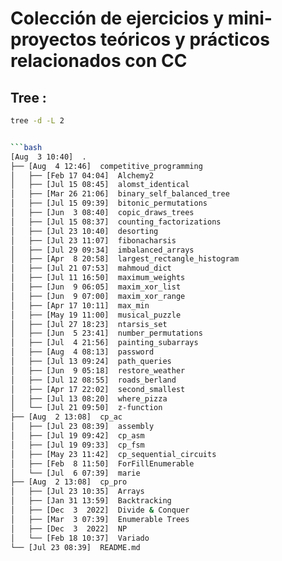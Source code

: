 # Colección de ejercicios y mini-proyectos teóricos y prácticos relacionados con CC

## Tree :

```bash
tree -d -L 2


```bash
[Aug  3 10:40]  .
├── [Aug  4 12:46]  competitive_programming
│   ├── [Feb 17 04:04]  Alchemy2
│   ├── [Jul 15 08:45]  alomst_identical
│   ├── [Mar 26 21:06]  binary_self_balanced_tree
│   ├── [Jul 15 09:39]  bitonic_permutations
│   ├── [Jun  3 08:40]  copic_draws_trees
│   ├── [Jul 15 08:37]  counting_factorizations
│   ├── [Jul 23 10:40]  desorting
│   ├── [Jul 23 11:07]  fibonacharsis
│   ├── [Jul 29 09:34]  imbalanced_arrays
│   ├── [Apr  8 20:58]  largest_rectangle_histogram
│   ├── [Jul 21 07:53]  mahmoud_dict
│   ├── [Jul 11 16:50]  maximum_weights
│   ├── [Jun  9 06:05]  maxim_xor_list
│   ├── [Jun  9 07:00]  maxim_xor_range
│   ├── [Apr 17 10:11]  max_min
│   ├── [May 19 11:00]  musical_puzzle
│   ├── [Jul 27 18:23]  ntarsis_set
│   ├── [Jun  5 23:41]  number_permutations
│   ├── [Jul  4 21:56]  painting_subarrays
│   ├── [Aug  4 08:13]  password
│   ├── [Jul 13 09:24]  path_queries
│   ├── [Jun  9 05:18]  restore_weather
│   ├── [Jul 12 08:55]  roads_berland
│   ├── [Apr 17 22:02]  second_smallest
│   ├── [Jul 13 08:20]  where_pizza
│   └── [Jul 21 09:50]  z-function
├── [Aug  2 13:08]  cp_ac
│   ├── [Jul 23 08:39]  assembly
│   ├── [Jul 19 09:42]  cp_asm
│   ├── [Jul 19 09:33]  cp_fsm
│   ├── [May 23 11:42]  cp_sequential_circuits
│   ├── [Feb  8 11:50]  ForFillEnumerable
│   └── [Jul  6 07:39]  marie
├── [Aug  2 13:08]  cp_pro
│   ├── [Jul 23 10:35]  Arrays
│   ├── [Jan 31 13:59]  Backtracking
│   ├── [Dec  3  2022]  Divide & Conquer
│   ├── [Mar  3 07:39]  Enumerable Trees
│   ├── [Dec  3  2022]  NP
│   └── [Feb 18 10:37]  Variado
└── [Jul 23 08:39]  README.md

```
